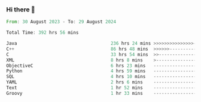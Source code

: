 ### Hi there 👋

<!--
**luoxuanzao/luoxuanzao** is a ✨ _special_ ✨ repository because its `README.md` (this file) appears on your GitHub profile.

Here are some ideas to get you started:

- 🔭 I’m currently working on ...
- 🌱 I’m currently learning ...
- 👯 I’m looking to collaborate on ...
- 🤔 I’m looking for help with ...
- 💬 Ask me about ...
- 📫 How to reach me: ...
- 😄 Pronouns: ...
- ⚡ Fun fact: ...
-->

<!--START_SECTION:waka-->

```rust
From: 30 August 2023 - To: 29 August 2024

Total Time: 392 hrs 56 mins

Java                                   236 hrs 24 mins >>>>>>>>>>>>>>>----------   60.14 %
C++                                    86 hrs 48 mins  >>>>>>-------------------   22.09 %
C                                      33 hrs 54 mins  >>-----------------------   08.63 %
XML                                    8 hrs 8 mins    >------------------------   02.07 %
ObjectiveC                             6 hrs 23 mins   -------------------------   01.63 %
Python                                 4 hrs 59 mins   -------------------------   01.27 %
SQL                                    4 hrs 10 mins   -------------------------   01.06 %
YAML                                   2 hrs 6 mins    -------------------------   00.54 %
Text                                   1 hr 52 mins    -------------------------   00.48 %
Groovy                                 1 hr 33 mins    -------------------------   00.40 %
```

<!--END_SECTION:waka-->